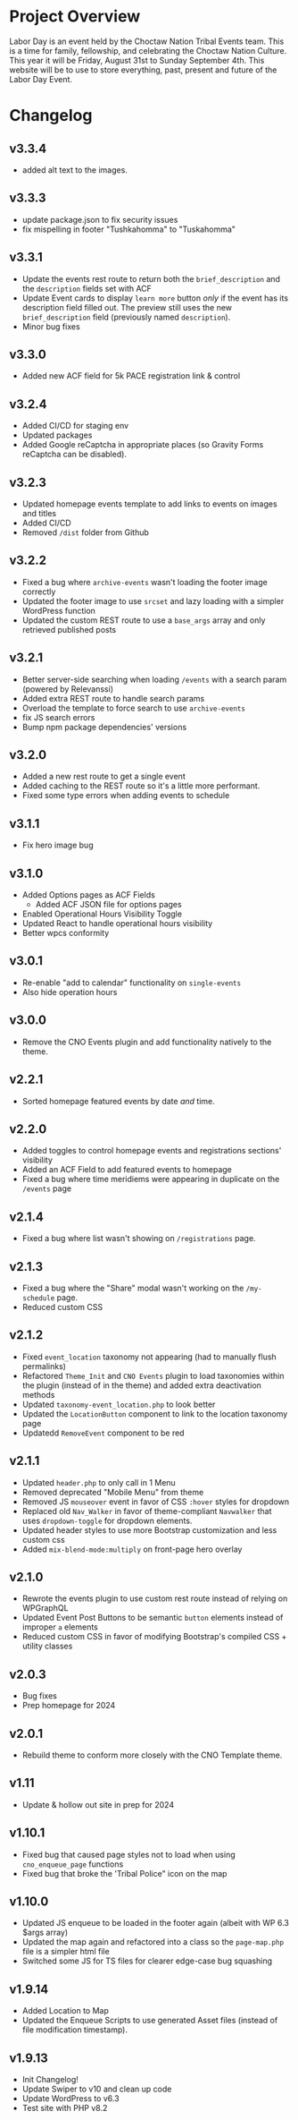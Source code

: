 # Project Overview

Labor Day is an event held by the Choctaw Nation Tribal Events team. This is a time for family, fellowship, and celebrating the Choctaw Nation Culture. This year it will be Friday, August 31st to Sunday September 4th. This website will be to use to store everything, past, present and future of the Labor Day Event.

# Changelog

## v3.3.4

- added alt text to the images.

## v3.3.3

- update package.json to fix security issues
- fix mispelling in footer "Tushkahomma" to "Tuskahomma"

## v3.3.1

-   Update the events rest route to return both the `brief_description` and the `description` fields set with ACF
-   Update Event cards to display `learn more` button _only_ if the event has its description field filled out. The preview still uses the new `brief_description` field (previously named `description`).
-   Minor bug fixes

## v3.3.0

-   Added new ACF field for 5k PACE registration link & control

## v3.2.4

-   Added CI/CD for staging env
-   Updated packages
-   Added Google reCaptcha in appropriate places (so Gravity Forms reCaptcha can be disabled).

## v3.2.3

-   Updated homepage events template to add links to events on images and titles
-   Added CI/CD
-   Removed `/dist` folder from Github

## v3.2.2

-   Fixed a bug where `archive-events` wasn't loading the footer image correctly
-   Updated the footer image to use `srcset` and lazy loading with a simpler WordPress function
-   Updated the custom REST route to use a `base_args` array and only retrieved published posts

## v3.2.1

-   Better server-side searching when loading `/events` with a search param (powered by Relevanssi)
-   Added extra REST route to handle search params
-   Overload the template to force search to use `archive-events`
-   fix JS search errors
-   Bump npm package dependencies' versions

## v3.2.0

-   Added a new rest route to get a single event
-   Added caching to the REST route so it's a little more performant.
-   Fixed some type errors when adding events to schedule

## v3.1.1

-   Fix hero image bug

## v3.1.0

-   Added Options pages as ACF Fields
    -   Added ACF JSON file for options pages
-   Enabled Operational Hours Visibility Toggle
-   Updated React to handle operational hours visibility
-   Better wpcs conformity

## v3.0.1

-   Re-enable "add to calendar" functionality on `single-events`
-   Also hide operation hours

## v3.0.0

-   Remove the CNO Events plugin and add functionality natively to the theme.

## v2.2.1

-   Sorted homepage featured events by date _and_ time.

## v2.2.0

-   Added toggles to control homepage events and registrations sections' visibility
-   Added an ACF Field to add featured events to homepage
-   Fixed a bug where time meridiems were appearing in duplicate on the `/events` page

## v2.1.4

-   Fixed a bug where list wasn't showing on `/registrations` page.

## v2.1.3

-   Fixed a bug where the "Share" modal wasn't working on the `/my-schedule` page.
-   Reduced custom CSS

## v2.1.2

-   Fixed `event_location` taxonomy not appearing (had to manually flush permalinks)
-   Refactored `Theme_Init` and `CNO Events` plugin to load taxonomies within the plugin (instead of in the theme) and added extra deactivation methods
-   Updated `taxonomy-event_location.php` to look better
-   Updated the `LocationButton` component to link to the location taxonomy page
-   Updatedd `RemoveEvent` component to be red

## v2.1.1

-   Updated `header.php` to only call in 1 Menu
-   Removed deprecated "Mobile Menu" from theme
-   Removed JS `mouseover` event in favor of CSS `:hover` styles for dropdown
-   Replaced old `Nav_Walker` in favor of theme-compliant `Navwalker` that uses `dropdown-toggle` for dropdown elements.
-   Updated header styles to use more Bootstrap customization and less custom css
-   Added `mix-blend-mode:multiply` on front-page hero overlay

## v2.1.0

-   Rewrote the events plugin to use custom rest route instead of relying on WPGraphQL
-   Updated Event Post Buttons to be semantic `button` elements instead of improper `a` elements
-   Reduced custom CSS in favor of modifying Bootstrap's compiled CSS + utility classes

## v2.0.3

-   Bug fixes
-   Prep homepage for 2024

## v2.0.1

-   Rebuild theme to conform more closely with the CNO Template theme.

## v1.11

-   Update & hollow out site in prep for 2024

## v1.10.1

-   Fixed bug that caused page styles not to load when using `cno_enqueue_page` functions
-   Fixed bug that broke the 'Tribal Police" icon on the map

## v1.10.0

-   Updated JS enqueue to be loaded in the footer again (albeit with WP 6.3 $args array)
-   Updated the map again and refactored into a class so the `page-map.php` file is a simpler html file
-   Switched some JS for TS files for clearer edge-case bug squashing

## v1.9.14

-   Added Location to Map
-   Updated the Enqueue Scripts to use generated Asset files (instead of file modification timestamp).

## v1.9.13

-   Init Changelog!
-   Update Swiper to v10 and clean up code
-   Update WordPress to v6.3
-   Test site with PHP v8.2
